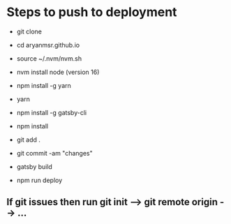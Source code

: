 # Steps to push to deployment

  - git clone

  - cd aryanmsr.github.io

  - source ~/.nvm/nvm.sh

  - nvm install node (version 16)

  - npm install -g yarn

  - yarn

  - npm install -g gatsby-cli

  - npm install

  - git add .

  - git commit -am "changes"

  - gatsby build

  - npm run deploy

## If git issues then run git init --> git remote origin <url> --> ...
